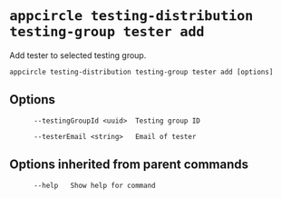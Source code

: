 # `appcircle testing-distribution testing-group tester add`

Add tester to selected testing group.

```plaintext
appcircle testing-distribution testing-group tester add [options]
```

## Options

```plaintext
      --testingGroupId <uuid>  Testing group ID

      --testerEmail <string>   Email of tester
```

## Options inherited from parent commands

```plaintext
      --help   Show help for command
```
